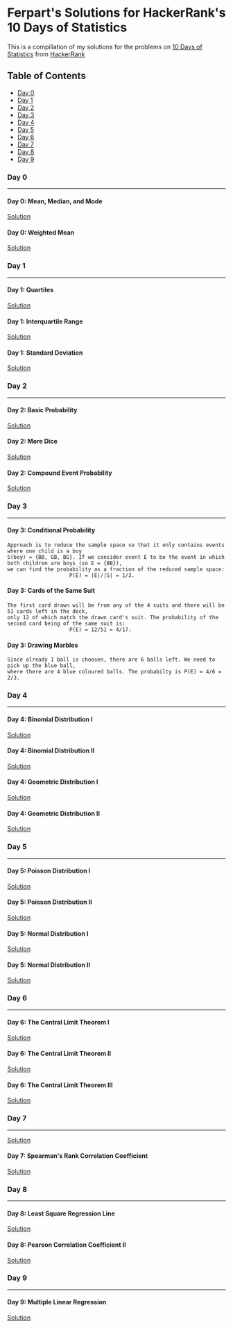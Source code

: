 # Ferpart's Solutions for HackerRank's 10 Days of Statistics

This is a compillation of my solutions for the problems on [10 Days of Statistics](https://www.hackerrank.com/domains/tutorials/10-days-of-statistics) from [HackerRank](https://www.hackerrank.com/)

## Table of Contents
* [Day 0](#day-0) 
* [Day 1](#day-1)
* [Day 2](#day-2)
* [Day 3](#day-3)
* [Day 4](#day-4)
* [Day 5](#day-5)
* [Day 6](#day-6)
* [Day 7](#day-7)
* [Day 8](#day-8)
* [Day 9](#day-9)

### Day 0
---

#### Day 0: Mean, Median, and Mode

[Solution](https://github.com/ferpart/metodos_cuantitativos/blob/master/10_days_of_statistics/day_0/mean_median_mode.py)

#### Day 0: Weighted Mean

[Solution](https://github.com/ferpart/metodos_cuantitativos/blob/master/10_days_of_statistics/day_0/weighted_mean.py)
<br>

### Day 1
---

#### Day 1: Quartiles

[Solution](https://github.com/ferpart/metodos_cuantitativos/blob/master/10_days_of_statistics/day_1/quartiles.py)

#### Day 1: Interquartile Range

[Solution](https://github.com/ferpart/metodos_cuantitativos/blob/master/10_days_of_statistics/day_1/interquartile_range.py)

#### Day 1: Standard Deviation

[Solution](https://github.com/ferpart/metodos_cuantitativos/blob/master/10_days_of_statistics/day_1/standard_deviation.py)

### Day 2
---

#### Day 2: Basic Probability

[Solution](https://github.com/ferpart/metodos_cuantitativos/blob/master/10_days_of_statistics/day_2/basic_probability.py)

#### Day 2: More Dice

[Solution](https://github.com/ferpart/metodos_cuantitativos/blob/master/10_days_of_statistics/day_2/more_dice.py)

#### Day 2: Compound Event Probability

[Solution](https://github.com/ferpart/metodos_cuantitativos/blob/master/10_days_of_statistics/day_2/compound_event_probability.py)

### Day 3
---

#### Day 3: Conditional Probability

    Approach is to reduce the sample space so that it only contains events where one child is a boy 
    S(boy) = {BB, GB, BG}. If we consider event E to be the event in which both children are boys (so E = {BB}), 
    we can find the probability as a fraction of the reduced sample space:
                        P(E) = |E|/|S| = 1/3.

#### Day 3: Cards of the Same Suit

    The first card drawn will be from any of the 4 suits and there will be 51 cards left in the deck, 
    only 12 of which match the drawn card's suit. The probability of the second card being of the same suit is:
                        P(E) = 12/51 = 4/17.

#### Day 3: Drawing Marbles

    Since already 1 ball is choosen, there are 6 balls left. We need to pick up the blue ball, 
    where there are 4 blue coloured balls. The probabilty is P(E) = 4/6 = 2/3.
                        

### Day 4
---

#### Day 4: Binomial Distribution I

[Solution](https://github.com/ferpart/metodos_cuantitativos/blob/master/10_days_of_statistics/day_4/binomial_distribution_1.py)


#### Day 4: Binomial Distribution II

[Solution](https://github.com/ferpart/metodos_cuantitativos/blob/master/10_days_of_statistics/day_4/binomial_distribution_2.py)

#### Day 4: Geometric Distribution I

[Solution](https://github.com/ferpart/metodos_cuantitativos/blob/master/10_days_of_statistics/day_4/geometric_distribution_1.py)

#### Day 4: Geometric Distribution II

[Solution](https://github.com/ferpart/metodos_cuantitativos/blob/master/10_days_of_statistics/day_4/geometric_distribution_2.py)

### Day 5
---

#### Day 5: Poisson Distribution I

[Solution](https://github.com/ferpart/metodos_cuantitativos/blob/master/10_days_of_statistics/day_5/poisson_distribution_1.py)

#### Day 5: Poisson Distribution II

[Solution](https://github.com/ferpart/metodos_cuantitativos/blob/master/10_days_of_statistics/day_5/poisson_distribution_2.py)

#### Day 5: Normal Distribution I

[Solution](https://github.com/ferpart/metodos_cuantitativos/blob/master/10_days_of_statistics/day_5/normal_distribution_1.py)

#### Day 5: Normal Distribution II

[Solution](https://github.com/ferpart/metodos_cuantitativos/blob/master/10_days_of_statistics/day_5/normal_distribution_2.py)


### Day 6
---

#### Day 6: The Central Limit Theorem I

[Solution]()

#### Day 6: The Central Limit Theorem II

[Solution]()

#### Day 6: The Central Limit Theorem III

[Solution]()

### Day 7
---

[Solution]()

#### Day 7: Spearman's Rank Correlation Coefficient

[Solution]()

### Day 8
---

#### Day 8: Least Square Regression Line

[Solution]()

#### Day 8: Pearson Correlation Coefficient II

[Solution]()

### Day 9
---

#### Day 9: Multiple Linear Regression

[Solution]()
